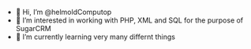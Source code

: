 - 👋 Hi, I’m @helmoldComputop
- 👀 I’m interested in working with PHP, XML and SQL for the purpose of SugarCRM
- 🌱 I’m currently learning very many differnt things

